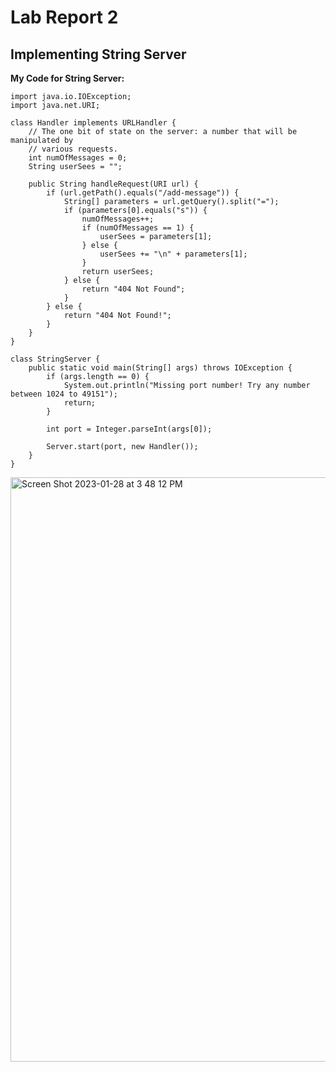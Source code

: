 # Lab Report 2
## Implementing String Server
**My Code for String Server:**

```
import java.io.IOException;
import java.net.URI;

class Handler implements URLHandler {
    // The one bit of state on the server: a number that will be manipulated by
    // various requests.
    int numOfMessages = 0;
    String userSees = "";

    public String handleRequest(URI url) {
        if (url.getPath().equals("/add-message")) {
            String[] parameters = url.getQuery().split("=");
            if (parameters[0].equals("s")) {
                numOfMessages++;
                if (numOfMessages == 1) {
                    userSees = parameters[1];
                } else {
                    userSees += "\n" + parameters[1];
                }
                return userSees;
            } else {
                return "404 Not Found";
            }
        } else {
            return "404 Not Found!";
        }
    }
}

class StringServer {
    public static void main(String[] args) throws IOException {
        if (args.length == 0) {
            System.out.println("Missing port number! Try any number between 1024 to 49151");
            return;
        }

        int port = Integer.parseInt(args[0]);

        Server.start(port, new Handler());
    }
}
```
<img width="935" alt="Screen Shot 2023-01-28 at 3 48 12 PM" src="https://user-images.githubusercontent.com/52465268/215296315-839e439f-331f-4d5b-bf75-d8626a922b93.png">
